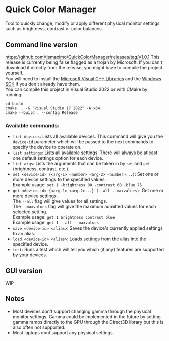 # Quick Color Manager
Tool to quickly change, modify or apply different physical monitor settings such as brightness, contrast or color balances.
## Command line version  
https://github.com/tismaximo/QuickColorManager/releases/tag/v1.0.1 
This release is currently being false flagged as a trojan by Microsoft. If you can't download it directly from the release, you might have to compile the project yourself.  
You will need to install the [Microsoft Visual C++ Libraries](https://learn.microsoft.com/es-es/cpp/windows/latest-supported-vc-redist?view=msvc-170#latest-supported-redistributable-version) and the [Windows SDK](https://developer.microsoft.com/es-es/windows/downloads/windows-sdk/) if you don't already have them.  
You can compile this project in Visual Studio 2022 or with CMake by running:  
```
cd build  
cmake .. -G "Visual Studio 17 2022" -A x64  
cmake --build . --config Release
```
### Available commands:  
- `list devices`: Lists all available devices. This command will give you the `device-id` parameter which will be passed to the next commands to specify the device to operate on.  
- `list settings`: Lists all available settings. There will always be atleast one default settings option for each device.  
- `list args`: Lists the arguments that can be taken in by `set` and `get` (brightness, contrast, etc.).  
- `set <device-id> {<arg-1> <number> <arg-2> <number>...}`: Set one or more device settings to the specified values.  
Example usage: `set 1 -brightness 80 -contrast 60 -blue 75`  
- `get <device-id> {<arg-1> <arg-2>...} (--all --maxvalues)`: Get one or more device settings.  
The `--all` flag will give values for all settings.  
The `--maxvalues` flag will give the maximum admitted values for each selected setting.  
Example usage: `get 1 brightness contrast blue`  
Example usage: `get 1 --all --maxvalues`
- `save <device-id> <alias>`: Saves the device's currently applied settings to an alias.  
- `load <device-id> <alias>`: Loads settings from the alias into the specified device.
- `test`: Runs a test which will tell you which (if any) features are supported by your devices.
## GUI version
WIP
## Notes
- Most devices don't support changing gamma through the physical monitor settings. Gamma could be implemented in the future by setting gamma ramps directly to the GPU through the Direct3D library but this is also often not supported.  
- Most laptops dont support any physical settings.  
